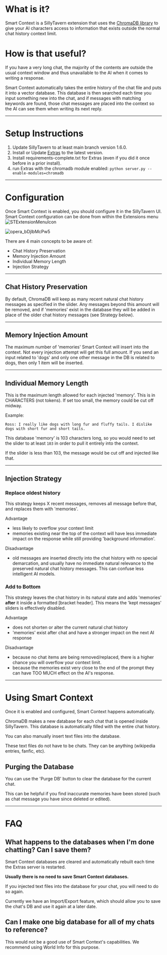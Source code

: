 # What is it? 

Smart Context is a SillyTavern extension that uses the [ChromaDB library](https://www.trychroma.com) to give your AI characters access to information that exists outside the normal chat history context limit.

# How is that useful? 

If you have a very long chat, the majority of the contents are outside the usual context window and thus unavailable to the AI when it comes to writing a response. 

Smart Context automatically takes the entire history of the chat file and puts it into a vector database. This database is then searched each time you input something new into the chat, and if messages with matching keywords are found, those chat messages are placed into the context so the AI can see them when writing its next reply.

***
# Setup Instructions

1. Update SillyTavern to at least main branch version 1.6.0.
2. Install or Update [Extras](https://github.com/SillyTavern/SillyTavern-extras) to the latest version. 
3. Install requirements-complete.txt for Extras (even if you did it once before in a prior install).
4. run Extras with the chromadb module enabled: `python server.py --enable-modules=chromadb`

***



# Configuration

Once Smart Context is enabled, you should configure it in the SillyTavern UI. 
Smart Context configuration can be done from within the Extensions menu ![STExtensionMenuIcon](https://github.com/SillyTavern/SillyTavern/assets/124905043/4545037e-dff8-4373-9513-cddb69780be1)

![opera_bDjlbMcPw5](https://github.com/SillyTavern/SillyTavern/assets/124905043/86261cef-15eb-42e1-b3e5-5fe07cdf6190)


There are 4 main concepts to be aware of: 

- Chat History Preservation
- Memory Injection Amount
- Individual Memory Length
- Injection Strategy

***

## Chat History Preservation
By default, ChromaDB will keep as many recent natural chat history messages as specified in the slider. 
Any messages beyond this amount will be removed, and if 'memories' exist in the database they will be added in place of the older chat history messages (see Strategy below). 

***

## Memory Injection Amount
The maximum number of 'memories' Smart Context will insert into the context.
Not every injection attempt will get this full amount. 
If you send an input related to 'dogs' and only one other message in the DB is related to dogs, then only 1 item will be inserted. 

***

## Individual Memory Length
This is the maximum length allowed for each injected 'memory'.
This is in CHARACTERS (not tokens). 
If set too small, the memory could be cut off midway.

Example: 

`Ross: I really like dogs with long fur and fluffy tails. I dislike dogs with short fur and short tails.`

This database 'memory' is 103 characters long, so you would need to set the slider to at least `103` in order to pull it entirely into the context. 

If the slider is less than 103, the message would be cut off and injected like that. 

***

## Injection Strategy

### Replace oldest history 
This strategy keeps X recent messages, removes all message before that, and replaces them with 'memories'.

Advantage 
- less likely to overflow your context limit
- memories existing near the top of the context will have less immediate impact on the response while still providing 'background information'.

Disadvantage 
- old messages are inserted directly into the chat history with no special demarcation, and usually have no immediate natural relevance to the preserved natural chat history messages. This can confuse less intelligent AI models.

### Add to Bottom
This strategy leaves the chat history in its natural state and adds 'memories' **after** it inside a formatted [bracket header].
This means the 'kept messages' sliders is effectively disabled. 

Advantage 
- does not shorten or alter the current natural chat history
- 'memories' exist after chat and have a stronger impact on the next AI response

Disadvantage
- because no chat items are being removed/replaced, there is a higher chance you will overflow your context limit.
- because the memories exist very close to the end of the prompt they can have TOO MUCH effect on the AI's response.
***
# Using Smart Context

Once it is enabled and configured, Smart Context happens automatically. 

ChromaDB makes a new database for each chat that is opened inside SillyTavern.
This database is automatically filled with the entire chat history.

You can also manually insert text files into the database. 

These text files do not have to be chats. They can be anything (wikipedia entries, fanfic, etc). 

## Purging the Database

You can use the 'Purge DB' button to clear the database for the current chat.

This can be helpful if you find inaccurate memories have been stored (such as chat message you have since deleted or edited).

***
# FAQ

## What happens to the databases when I'm done chatting? Can I save them?

Smart Context databases are cleared and automatically rebuilt each time the Extras server is restarted. 

**Usually there is no need to save Smart Context databases.**

If you injected text files into the database for your chat, you will need to do so again. 

Currently we have an Import/Export feature, which should allow you to save the chat's DB and use it again at a later date.

## Can I make one big database for all of my chats to reference? 

This would not be a good use of Smart Context's capabilities. 
We recommend using World Info for this purpose. 

